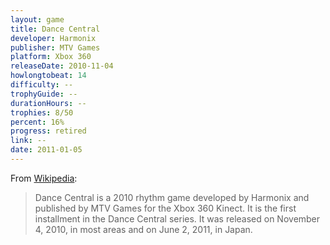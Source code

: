 ```yaml
---
layout: game
title: Dance Central
developer: Harmonix
publisher: MTV Games
platform: Xbox 360
releaseDate: 2010-11-04
howlongtobeat: 14
difficulty: --
trophyGuide: --
durationHours: --
trophies: 8/50
percent: 16%
progress: retired
link: --
date: 2011-01-05
---
```


From [Wikipedia](https://en.wikipedia.org/wiki/Dance_Central_(2010_video_game)):

> Dance Central is a 2010 rhythm game developed by Harmonix and published by MTV Games for the Xbox 360 Kinect. It is the first installment in the Dance Central series. It was released on November 4, 2010, in most areas and on June 2, 2011, in Japan.
